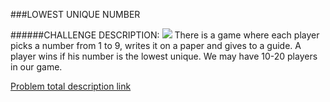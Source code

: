 ###LOWEST UNIQUE NUMBER

######CHALLENGE DESCRIPTION:
<img src="https://www.codeeval.com/static/images/kbase/lowest_unique_number.png">
There is a game where each player picks a number from 1 to 9, writes it on a paper and gives to a guide. A player wins if his number is the lowest unique. We may have 10-20 players in our game.

[Problem total description link](https://www.codeeval.com/open_challenges/103/) 
